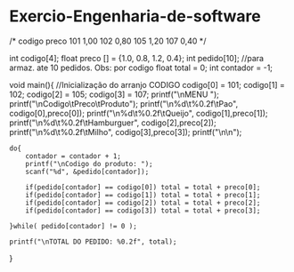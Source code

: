 # Exercio-Engenharia-de-software

/*
codigo	preco
101		1,00
102		0,80
105		1,20
107		0,40
*/

int   codigo[4];
float preco [] = {1.0, 0.8, 1.2, 0.4};
int   pedido[10]; //para armaz. ate 10 pedidos. Obs: por codigo
float total = 0;
int contador = -1;

void main(){
	//Inicialização do arranjo CODIGO
	codigo[0] = 101; 
	codigo[1] = 102;
	codigo[2] = 105;
	codigo[3] = 107;
	printf("\nMENU ");
	printf("\nCodigo\tPreco\tProduto");
	printf("\n%d\t%0.2f\tPao",		  codigo[0],preco[0]);
	printf("\n%d\t%0.2f\tQueijo",	  codigo[1],preco[1]);
	printf("\n%d\t%0.2f\tHamburguer", codigo[2],preco[2]);
	printf("\n%d\t%0.2f\tMilho",	  codigo[3],preco[3]);
	printf("\n\n");

	do{
		contador = contador + 1;
		printf("\nCodigo do produto: ");
		scanf("%d", &pedido[contador]);
	
		if(pedido[contador] == codigo[0]) total = total + preco[0];
		if(pedido[contador] == codigo[1]) total = total + preco[1];	
		if(pedido[contador] == codigo[2]) total = total + preco[2];	
		if(pedido[contador] == codigo[3]) total = total + preco[3];	
		
	}while( pedido[contador] != 0 );
	
	printf("\nTOTAL DO PEDIDO: %0.2f", total);

}
